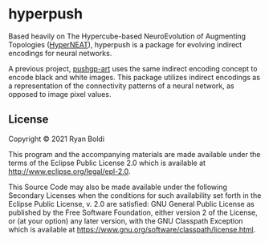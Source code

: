 # hyperpush

Based heavily on The Hypercube-based NeuroEvolution of Augmenting Topologies ([HyperNEAT](http://eplex.cs.ucf.edu/hyperNEATpage/)), hyperpush is a package for evolving indirect encodings for neural networks.

A previous project, [pushgp-art](https://github.com/ryanboldi/pushgp-art) uses the same indirect encoding concept to encode black and white images. This package utilizes indirect encodings as a representation of the connectivity patterns of a neural network, as opposed to image pixel values.

## License

Copyright © 2021 Ryan Boldi

This program and the accompanying materials are made available under the
terms of the Eclipse Public License 2.0 which is available at
http://www.eclipse.org/legal/epl-2.0.

This Source Code may also be made available under the following Secondary
Licenses when the conditions for such availability set forth in the Eclipse
Public License, v. 2.0 are satisfied: GNU General Public License as published by
the Free Software Foundation, either version 2 of the License, or (at your
option) any later version, with the GNU Classpath Exception which is available
at https://www.gnu.org/software/classpath/license.html.
